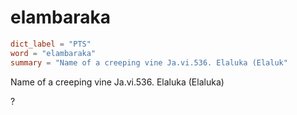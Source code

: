 # elambaraka

``` toml
dict_label = "PTS"
word = "elambaraka"
summary = "Name of a creeping vine Ja.vi.536. Elaluka (Elaluk"
```

Name of a creeping vine Ja.vi.536. Elaluka (Elaluka)

?

